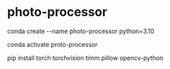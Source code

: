 # photo-processor
conda create --name photo-processor python=3.10

conda activate proto-processor

pip install torch torchvision timm pillow opencv-python

